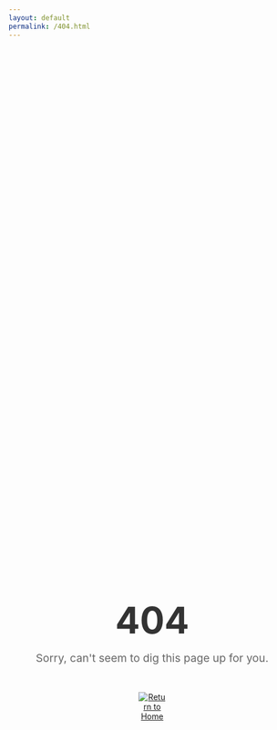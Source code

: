 ```yaml
---
layout: default
permalink: /404.html
---
```


<div class="error-container">
  <h1 class="error-title">404</h1>
  <div class="error-message">Sorry, can't seem to dig this page up for you.</div>
  <div class="home-button">
    <a href="{{ site.baseurl }}/" class="home-link">
      <img src="{{ site.url }}/images/logos/home.png" alt="Return to Home">
    </a>
  </div>
</div>

<style>
.error-container {
  display: flex;
  flex-direction: column;
  align-items: center;
  justify-content: center;
  min-height: 50vh;
  text-align: center;
  padding: 2rem;
}

.error-title {
  font-size: 4rem;
  margin-bottom: 1rem;
  color: #333;
}

.error-message {
  font-size: 1.2rem;
  color: #666;
  margin-bottom: 2rem;
}

.home-button {
  margin-top: 1rem;
}

.home-link {
  display: inline-block;
  transition: transform 0.3s ease;
}

.home-link:hover {
  transform: scale(1.1);
}

.home-link img {
  max-width: 48px;
  height: auto;
}
</style>
